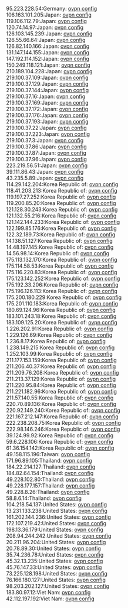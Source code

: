 95.223.228.54:Germany: [ovpn config](vpn/95_223_228_54.ovpn)  
106.163.101.205:Japan: [ovpn config](vpn/106_163_101_205.ovpn)  
119.106.112.79:Japan: [ovpn config](vpn/119_106_112_79.ovpn)  
120.74.14.97:Japan: [ovpn config](vpn/120_74_14_97.ovpn)  
126.103.145.239:Japan: [ovpn config](vpn/126_103_145_239.ovpn)  
126.55.66.64:Japan: [ovpn config](vpn/126_55_66_64.ovpn)  
126.82.140.166:Japan: [ovpn config](vpn/126_82_140_166.ovpn)  
131.147.144.155:Japan: [ovpn config](vpn/131_147_144_155.ovpn)  
147.192.114.152:Japan: [ovpn config](vpn/147_192_114_152.ovpn)  
150.249.118.121:Japan: [ovpn config](vpn/150_249_118_121.ovpn)  
210.189.104.228:Japan: [ovpn config](vpn/210_189_104_228.ovpn)  
219.100.37.109:Japan: [ovpn config](vpn/219_100_37_109.ovpn)  
219.100.37.129:Japan: [ovpn config](vpn/219_100_37_129.ovpn)  
219.100.37.144:Japan: [ovpn config](vpn/219_100_37_144.ovpn)  
219.100.37.16:Japan: [ovpn config](vpn/219_100_37_16.ovpn)  
219.100.37.169:Japan: [ovpn config](vpn/219_100_37_169.ovpn)  
219.100.37.172:Japan: [ovpn config](vpn/219_100_37_172.ovpn)  
219.100.37.176:Japan: [ovpn config](vpn/219_100_37_176.ovpn)  
219.100.37.193:Japan: [ovpn config](vpn/219_100_37_193.ovpn)  
219.100.37.22:Japan: [ovpn config](vpn/219_100_37_22.ovpn)  
219.100.37.223:Japan: [ovpn config](vpn/219_100_37_223.ovpn)  
219.100.37.3:Japan: [ovpn config](vpn/219_100_37_3.ovpn)  
219.100.37.86:Japan: [ovpn config](vpn/219_100_37_86.ovpn)  
219.100.37.87:Japan: [ovpn config](vpn/219_100_37_87.ovpn)  
219.100.37.96:Japan: [ovpn config](vpn/219_100_37_96.ovpn)  
223.219.56.51:Japan: [ovpn config](vpn/223_219_56_51.ovpn)  
39.111.86.43:Japan: [ovpn config](vpn/39_111_86_43.ovpn)  
43.235.5.89:Japan: [ovpn config](vpn/43_235_5_89.ovpn)  
114.29.142.204:Korea Republic of: [ovpn config](vpn/114_29_142_204.ovpn)  
118.41.203.213:Korea Republic of: [ovpn config](vpn/118_41_203_213.ovpn)  
119.197.27.252:Korea Republic of: [ovpn config](vpn/119_197_27_252.ovpn)  
119.200.85.20:Korea Republic of: [ovpn config](vpn/119_200_85_20.ovpn)  
121.128.30.243:Korea Republic of: [ovpn config](vpn/121_128_30_243.ovpn)  
121.132.55.216:Korea Republic of: [ovpn config](vpn/121_132_55_216.ovpn)  
121.142.144.233:Korea Republic of: [ovpn config](vpn/121_142_144_233.ovpn)  
122.199.85.176:Korea Republic of: [ovpn config](vpn/122_199_85_176.ovpn)  
122.32.189.73:Korea Republic of: [ovpn config](vpn/122_32_189_73.ovpn)  
14.138.51.127:Korea Republic of: [ovpn config](vpn/14_138_51_127.ovpn)  
14.48.197.145:Korea Republic of: [ovpn config](vpn/14_48_197_145.ovpn)  
14.56.98.14:Korea Republic of: [ovpn config](vpn/14_56_98_14.ovpn)  
175.113.132.170:Korea Republic of: [ovpn config](vpn/175_113_132_170.ovpn)  
175.114.58.53:Korea Republic of: [ovpn config](vpn/175_114_58_53.ovpn)  
175.116.220.83:Korea Republic of: [ovpn config](vpn/175_116_220_83.ovpn)  
175.123.142.252:Korea Republic of: [ovpn config](vpn/175_123_142_252.ovpn)  
175.192.33.206:Korea Republic of: [ovpn config](vpn/175_192_33_206.ovpn)  
175.196.126.113:Korea Republic of: [ovpn config](vpn/175_196_126_113.ovpn)  
175.200.180.229:Korea Republic of: [ovpn config](vpn/175_200_180_229.ovpn)  
175.201.110.183:Korea Republic of: [ovpn config](vpn/175_201_110_183.ovpn)  
180.69.124.96:Korea Republic of: [ovpn config](vpn/180_69_124_96.ovpn)  
183.101.243.18:Korea Republic of: [ovpn config](vpn/183_101_243_18.ovpn)  
183.109.125.20:Korea Republic of: [ovpn config](vpn/183_109_125_20.ovpn)  
1.226.202.91:Korea Republic of: [ovpn config](vpn/1_226_202_91.ovpn)  
1.229.126.69:Korea Republic of: [ovpn config](vpn/1_229_126_69.ovpn)  
1.236.8.17:Korea Republic of: [ovpn config](vpn/1_236_8_17.ovpn)  
1.238.149.215:Korea Republic of: [ovpn config](vpn/1_238_149_215.ovpn)  
1.252.103.99:Korea Republic of: [ovpn config](vpn/1_252_103_99.ovpn)  
211.177.153.159:Korea Republic of: [ovpn config](vpn/211_177_153_159.ovpn)  
211.206.40.37:Korea Republic of: [ovpn config](vpn/211_206_40_37.ovpn)  
211.209.76.208:Korea Republic of: [ovpn config](vpn/211_209_76_208.ovpn)  
211.213.37.129:Korea Republic of: [ovpn config](vpn/211_213_37_129.ovpn)  
211.220.95.84:Korea Republic of: [ovpn config](vpn/211_220_95_84.ovpn)  
211.221.182.96:Korea Republic of: [ovpn config](vpn/211_221_182_96.ovpn)  
211.57.140.55:Korea Republic of: [ovpn config](vpn/211_57_140_55.ovpn)  
220.70.89.136:Korea Republic of: [ovpn config](vpn/220_70_89_136.ovpn)  
220.92.149.240:Korea Republic of: [ovpn config](vpn/220_92_149_240.ovpn)  
221.167.212.147:Korea Republic of: [ovpn config](vpn/221_167_212_147.ovpn)  
222.238.208.75:Korea Republic of: [ovpn config](vpn/222_238_208_75.ovpn)  
222.98.146.246:Korea Republic of: [ovpn config](vpn/222_98_146_246.ovpn)  
39.124.99.92:Korea Republic of: [ovpn config](vpn/39_124_99_92.ovpn)  
59.6.228.106:Korea Republic of: [ovpn config](vpn/59_6_228_106.ovpn)  
61.36.154.142:Korea Republic of: [ovpn config](vpn/61_36_154_142.ovpn)  
49.158.115.196:Taiwan: [ovpn config](vpn/49_158_115_196.ovpn)  
171.96.89.105:Thailand: [ovpn config](vpn/171_96_89_105.ovpn)  
184.22.214.127:Thailand: [ovpn config](vpn/184_22_214_127.ovpn)  
184.82.64.154:Thailand: [ovpn config](vpn/184_82_64_154.ovpn)  
49.228.102.80:Thailand: [ovpn config](vpn/49_228_102_80.ovpn)  
49.228.177.157:Thailand: [ovpn config](vpn/49_228_177_157.ovpn)  
49.228.8.26:Thailand: [ovpn config](vpn/49_228_8_26.ovpn)  
58.8.6.14:Thailand: [ovpn config](vpn/58_8_6_14.ovpn)  
104.218.54.137:United States: [ovpn config](vpn/104_218_54_137.ovpn)  
13.231.133.238:United States: [ovpn config](vpn/13_231_133_238.ovpn)  
161.202.144.236:United States: [ovpn config](vpn/161_202_144_236.ovpn)  
172.107.219.42:United States: [ovpn config](vpn/172_107_219_42.ovpn)  
198.13.36.179:United States: [ovpn config](vpn/198_13_36_179.ovpn)  
208.94.244.242:United States: [ovpn config](vpn/208_94_244_242.ovpn)  
20.211.96.204:United States: [ovpn config](vpn/20_211_96_204.ovpn)  
20.78.89.30:United States: [ovpn config](vpn/20_78_89_30.ovpn)  
35.74.236.78:United States: [ovpn config](vpn/35_74_236_78.ovpn)  
45.32.13.235:United States: [ovpn config](vpn/45_32_13_235.ovpn)  
45.76.147.33:United States: [ovpn config](vpn/45_76_147_33.ovpn)  
73.225.128.198:United States: [ovpn config](vpn/73_225_128_198.ovpn)  
76.166.180.127:United States: [ovpn config](vpn/76_166_180_127.ovpn)  
98.203.202.127:United States: [ovpn config](vpn/98_203_202_127.ovpn)  
183.80.97.12:Viet Nam: [ovpn config](vpn/183_80_97_12.ovpn)  
42.112.197.192:Viet Nam: [ovpn config](vpn/42_112_197_192.ovpn)  
